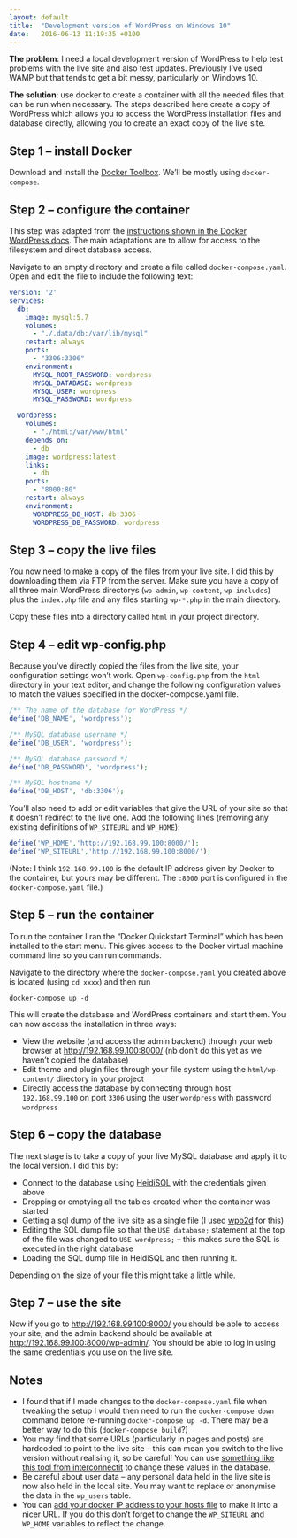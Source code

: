 ```yaml
---
layout: default
title:  "Development version of WordPress on Windows 10"
date:   2016-06-13 11:19:35 +0100
---
```


**The problem**: I need a local development version of WordPress to help test problems with the live site and also test updates. Previously I’ve used WAMP but that tends to get a bit messy, particularly on Windows 10.

**The solution**: use docker to create a container with all the needed files that can be run when necessary. The steps described here create a copy of WordPress which allows you to access the WordPress installation files and database directly, allowing you to create an exact copy of the live site.

## Step 1 – install Docker

Download and install the [Docker Toolbox](https://www.docker.com/products/docker-toolbox). We’ll be mostly using `docker-compose`.

## Step 2 – configure the container

This step was adapted from the [instructions shown in the Docker WordPress docs](https://docs.docker.com/compose/wordpress/). The main adaptations are to allow for access to the filesystem and direct database access.

Navigate to an empty directory and create a file called `docker-compose.yaml`. Open and edit the file to include the following text:

```yaml
version: '2'
services:
  db:
    image: mysql:5.7
    volumes:
      - "./.data/db:/var/lib/mysql"
    restart: always
    ports:
      - "3306:3306"
    environment:
      MYSQL_ROOT_PASSWORD: wordpress
      MYSQL_DATABASE: wordpress
      MYSQL_USER: wordpress
      MYSQL_PASSWORD: wordpress

  wordpress:
    volumes:
      - "./html:/var/www/html"
    depends_on:
      - db
    image: wordpress:latest
    links:
      - db
    ports:
      - "8000:80"
    restart: always
    environment:
      WORDPRESS_DB_HOST: db:3306
      WORDPRESS_DB_PASSWORD: wordpress
```

## Step 3 – copy the live files

You now need to make a copy of the files from your live site. I did this by downloading them via FTP from the server. Make sure you have a copy of all three main WordPress directorys (`wp-admin`, `wp-content`, `wp-includes`) plus the `index.php` file and any files starting `wp-*.php` in the main directory.

Copy these files into a directory called `html` in your project directory.

## Step 4 – edit wp-config.php

Because you’ve directly copied the files from the live site, your configuration settings won’t work. Open `wp-config.php` from the `html` directory in your text editor, and change the following configuration values to match the values specified in the docker-compose.yaml file.

```php
/** The name of the database for WordPress */
define('DB_NAME', 'wordpress');

/** MySQL database username */
define('DB_USER', 'wordpress');

/** MySQL database password */
define('DB_PASSWORD', 'wordpress');

/** MySQL hostname */
define('DB_HOST', 'db:3306');
```

You’ll also need to add or edit variables that give the URL of your site so that it doesn’t redirect to the live one. Add the following lines (removing any existing definitions of `WP_SITEURL` and `WP_HOME`):

```php
define('WP_HOME','http://192.168.99.100:8000/');
define('WP_SITEURL','http://192.168.99.100:8000/');
```

(Note: I think `192.168.99.100` is the default IP address given by Docker to the container, but yours may be different. The `:8000` port is configured in the `docker-compose.yaml` file.)

## Step 5 – run the container

To run the container I ran the “Docker Quickstart Terminal” which has been installed to the start menu. This gives access to the Docker virtual machine command line so you can run commands.

Navigate to the directory where the `docker-compose.yaml` you created above is located (using `cd xxxx`) and then run

```
docker-compose up -d
```

This will create the database and WordPress containers and start them. You can now access the installation in three ways:

- View the website (and access the admin backend) through your web browser at <http://192.168.99.100:8000/> (nb don’t do this yet as we haven’t copied the database)
- Edit theme and plugin files through your file system using the `html/wp-content/` directory in your project
- Directly access the database by connecting through host `192.168.99.100` on port `3306` using the user `wordpress` with password `wordpress`

## Step 6 – copy the database

The next stage is to take a copy of your live MySQL database and apply it to the local version. I did this by:

- Connect to the database using [HeidiSQL](http://www.heidisql.com/) with the credentials given above
- Dropping or emptying all the tables created when the container was started
- Getting a sql dump of the live site as a single file (I used [wpb2d](https://wordpress.org/plugins/wordpress-backup-to-dropbox/) for this)
- Editing the SQL dump file so that the `USE database;` statement at the top of the file was changed to `USE wordpress;` – this makes sure the SQL is executed in the right database
- Loading the SQL dump file in HeidiSQL and then running it.

Depending on the size of your file this might take a little while.

## Step 7 – use the site

Now if you go to <http://192.168.99.100:8000/> you should be able to access your site, and the admin backend should be available at <http://192.168.99.100:8000/wp-admin/>. You should be able to log in using the same credentials you use on the live site.

## Notes

- I found that if I made changes to the `docker-compose.yaml` file when tweaking the setup I would then need to run the `docker-compose down` command before re-running `docker-compose up -d`. There may be a better way to do this (`docker-compose build`?)
- You may find that some URLs (particularly in pages and posts) are hardcoded to point to the live site – this can mean you switch to the live version without realising it, so be careful! You can use [something like this tool from interconnectit](https://interconnectit.com/products/search-and-replace-for-wordpress-databases/) to change these values in the database.
- Be careful about user data – any personal data held in the live site is now also held in the local site. You may want to replace or anonymise the data in the `wp_users` table.
- You can [add your docker IP address to your hosts file](http://blog.pavelsklenar.com/5-useful-docker-tip-and-tricks-on-windows/) to make it into a nicer URL. If you do this don’t forget to change the `WP_SITEURL` and `WP_HOME` variables to reflect the change.
